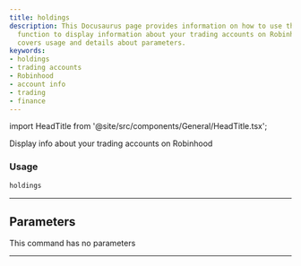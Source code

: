 ```yaml
---
title: holdings
description: This Docusaurus page provides information on how to use the 'holdings'
  function to display information about your trading accounts on Robinhood. It also
  covers usage and details about parameters.
keywords:
- holdings
- trading accounts
- Robinhood
- account info
- trading
- finance
---
```


import HeadTitle from '@site/src/components/General/HeadTitle.tsx';

<HeadTitle title="portfolio/robinhood/holdings /brokers - Reference | OpenBB Terminal Docs" />

Display info about your trading accounts on Robinhood

### Usage

```python
holdings
```

---

## Parameters

This command has no parameters


---

